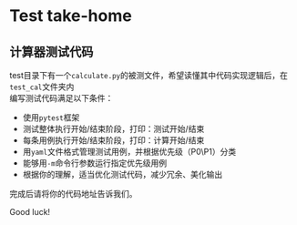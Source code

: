 # Test take-home

## 计算器测试代码

test目录下有一个```calculate.py```的被测文件，希望读懂其中代码实现逻辑后，在```test_cal```文件夹内\
编写测试代码满足以下条件：

- 使用```pytest```框架
- 测试整体执行开始/结束阶段，打印：测试开始/结束
- 每条用例执行开始/结束阶段，打印：计算开始/结束
- 用```yaml```文件格式管理测试用例，并根据优先级（P0\P1）分类
- 能够用```-m```命令行参数运行指定优先级用例
- 根据你的理解，适当优化测试代码，减少冗余、美化输出

完成后请将你的代码地址告诉我们。

Good luck!
